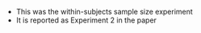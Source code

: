 
- This was the within-subjects sample size experiment
- It is reported as Experiment 2 in the paper